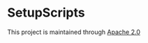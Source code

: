 # SetupScripts

This project is maintained through [Apache 2.0](https://github.com/mtmulch12/SetupScripts/blob/main/LICENSE)
